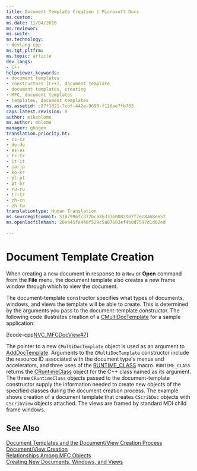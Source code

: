 ```yaml
---
title: Document Template Creation | Microsoft Docs
ms.custom: 
ms.date: 11/04/2016
ms.reviewer: 
ms.suite: 
ms.technology:
- devlang-cpp
ms.tgt_pltfrm: 
ms.topic: article
dev_langs:
- C++
helpviewer_keywords:
- document templates
- constructors [C++], document template
- document templates, creating
- MFC, document templates
- templates, document templates
ms.assetid: c87f1821-7cbf-442e-9690-f126ae7fb783
caps.latest.revision: 9
author: mikeblome
ms.author: mblome
manager: ghogen
translation.priority.ht:
- cs-cz
- de-de
- es-es
- fr-fr
- it-it
- ja-jp
- ko-kr
- pl-pl
- pt-br
- ru-ru
- tr-tr
- zh-cn
- zh-tw
translationtype: Human Translation
ms.sourcegitcommit: 5187996fc377bca8633360082d07f7ec8a68ee57
ms.openlocfilehash: 20ea45fa448f529c5a87603ef4b0d7597d1d62ed

---
```

# Document Template Creation
When creating a new document in response to a `New` or **Open** command from the **File** menu, the document template also creates a new frame window through which to view the document.  
  
 The document-template constructor specifies what types of documents, windows, and views the template will be able to create. This is determined by the arguments you pass to the document-template constructor. The following code illustrates creation of a [CMultiDocTemplate](../mfc/reference/cmultidoctemplate-class.md) for a sample application:  
  
 [!code-cpp[NVC_MFCDocView#7](../mfc/codesnippet/cpp/document-template-creation_1.cpp)]  
  
 The pointer to a new `CMultiDocTemplate` object is used as an argument to [AddDocTemplate](../mfc/reference/cwinapp-class.md#cwinapp__adddoctemplate). Arguments to the `CMultiDocTemplate` constructor include the resource ID associated with the document type's menus and accelerators, and three uses of the [RUNTIME_CLASS](../mfc/reference/run-time-object-model-services.md#runtime_class) macro. `RUNTIME_CLASS` returns the [CRuntimeClass](../mfc/reference/cruntimeclass-structure.md) object for the C++ class named as its argument. The three `CRuntimeClass` objects passed to the document-template constructor supply the information needed to create new objects of the specified classes during the document creation process. The example shows creation of a document template that creates `CScribDoc` objects with `CScribView` objects attached. The views are framed by standard MDI child frame windows.  
  
## See Also  
 [Document Templates and the Document/View Creation Process](../mfc/document-templates-and-the-document-view-creation-process.md)   
 [Document/View Creation](../mfc/document-view-creation.md)   
 [Relationships Among MFC Objects](../mfc/relationships-among-mfc-objects.md)   
 [Creating New Documents, Windows, and Views](../mfc/creating-new-documents-windows-and-views.md)




<!--HONumber=Jan17_HO1-->


